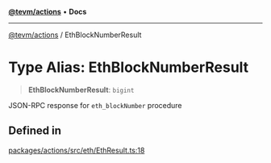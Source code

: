 [**@tevm/actions**](../README.md) • **Docs**

***

[@tevm/actions](../globals.md) / EthBlockNumberResult

# Type Alias: EthBlockNumberResult

> **EthBlockNumberResult**: `bigint`

JSON-RPC response for `eth_blockNumber` procedure

## Defined in

[packages/actions/src/eth/EthResult.ts:18](https://github.com/qbzzt/tevm-monorepo/blob/main/packages/actions/src/eth/EthResult.ts#L18)
